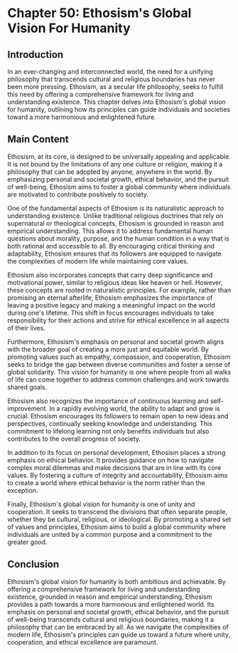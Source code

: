# Chapter 50: Ethosism's Global Vision For Humanity

## Introduction

In an ever-changing and interconnected world, the need for a unifying philosophy that transcends cultural and religious boundaries has never been more pressing. Ethosism, as a secular life philosophy, seeks to fulfill this need by offering a comprehensive framework for living and understanding existence. This chapter delves into Ethosism's global vision for humanity, outlining how its principles can guide individuals and societies toward a more harmonious and enlightened future.

## Main Content

Ethosism, at its core, is designed to be universally appealing and applicable. It is not bound by the limitations of any one culture or religion, making it a philosophy that can be adopted by anyone, anywhere in the world. By emphasizing personal and societal growth, ethical behavior, and the pursuit of well-being, Ethosism aims to foster a global community where individuals are motivated to contribute positively to society.

One of the fundamental aspects of Ethosism is its naturalistic approach to understanding existence. Unlike traditional religious doctrines that rely on supernatural or theological concepts, Ethosism is grounded in reason and empirical understanding. This allows it to address fundamental human questions about morality, purpose, and the human condition in a way that is both rational and accessible to all. By encouraging critical thinking and adaptability, Ethosism ensures that its followers are equipped to navigate the complexities of modern life while maintaining core values.

Ethosism also incorporates concepts that carry deep significance and motivational power, similar to religious ideas like heaven or hell. However, these concepts are rooted in naturalistic principles. For example, rather than promising an eternal afterlife, Ethosism emphasizes the importance of leaving a positive legacy and making a meaningful impact on the world during one's lifetime. This shift in focus encourages individuals to take responsibility for their actions and strive for ethical excellence in all aspects of their lives.

Furthermore, Ethosism's emphasis on personal and societal growth aligns with the broader goal of creating a more just and equitable world. By promoting values such as empathy, compassion, and cooperation, Ethosism seeks to bridge the gap between diverse communities and foster a sense of global solidarity. This vision for humanity is one where people from all walks of life can come together to address common challenges and work towards shared goals.

Ethosism also recognizes the importance of continuous learning and self-improvement. In a rapidly evolving world, the ability to adapt and grow is crucial. Ethosism encourages its followers to remain open to new ideas and perspectives, continually seeking knowledge and understanding. This commitment to lifelong learning not only benefits individuals but also contributes to the overall progress of society.

In addition to its focus on personal development, Ethosism places a strong emphasis on ethical behavior. It provides guidance on how to navigate complex moral dilemmas and make decisions that are in line with its core values. By fostering a culture of integrity and accountability, Ethosism aims to create a world where ethical behavior is the norm rather than the exception.

Finally, Ethosism's global vision for humanity is one of unity and cooperation. It seeks to transcend the divisions that often separate people, whether they be cultural, religious, or ideological. By promoting a shared set of values and principles, Ethosism aims to build a global community where individuals are united by a common purpose and a commitment to the greater good.

## Conclusion

Ethosism's global vision for humanity is both ambitious and achievable. By offering a comprehensive framework for living and understanding existence, grounded in reason and empirical understanding, Ethosism provides a path towards a more harmonious and enlightened world. Its emphasis on personal and societal growth, ethical behavior, and the pursuit of well-being transcends cultural and religious boundaries, making it a philosophy that can be embraced by all. As we navigate the complexities of modern life, Ethosism's principles can guide us toward a future where unity, cooperation, and ethical excellence are paramount.